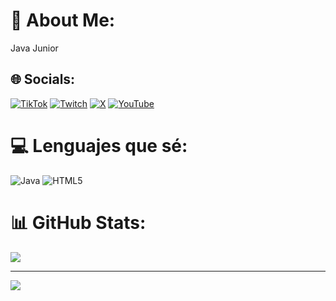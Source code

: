 # 💫 About Me:
Java Junior


## 🌐 Socials:
[![TikTok](https://img.shields.io/badge/TikTok-%23000000.svg?logo=TikTok&logoColor=white)](https://tiktok.com/@.animq) [![Twitch](https://img.shields.io/badge/Twitch-%239146FF.svg?logo=Twitch&logoColor=white)](https://twitch.tv/animarex1) [![X](https://img.shields.io/badge/X-black.svg?logo=X&logoColor=white)](https://x.com/animarex1) [![YouTube](https://img.shields.io/badge/YouTube-%23FF0000.svg?logo=YouTube&logoColor=white)](https://youtube.com/@@animarex1) 

# 💻 Lenguajes que sé:
![Java](https://img.shields.io/badge/java-%23ED8B00.svg?style=for-the-badge&logo=openjdk&logoColor=white)
![HTML5](https://img.shields.io/badge/html5-%23E34F26.svg?style=for-the-badge&logo=html5&logoColor=white)
# 📊 GitHub Stats:
![](https://github-readme-stats.vercel.app/api/top-langs/?username=iAnima&theme=dark&hide_border=false&include_all_commits=true&count_private=true&layout=compact)

---
[![](https://visitcount.itsvg.in/api?id=iAnima&icon=0&color=0)](https://visitcount.itsvg.in)

<!-- Proudly created with GPRM ( https://gprm.itsvg.in ) -->
